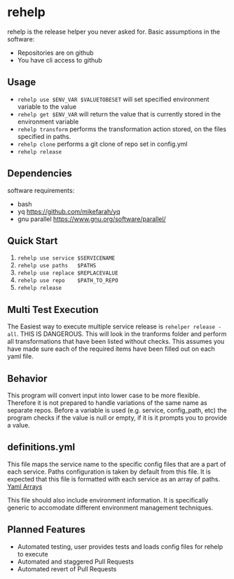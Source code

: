 # rehelp
rehelp is the release helper you never asked for.
Basic assumptions in the software:
- Repositories are on github
- You have cli access to github

## Usage
- `rehelp use $ENV_VAR $VALUETOBESET` will set specified environment variable to the value
- `rehelp get $ENV_VAR` will return the value that is currently stored in the environment variable
- `rehelp transform`    performs the transformation action stored, on the files specified in paths.
- `rehelp clone`        performs a git clone of repo set in config.yml
- `rehelp release`      

## Dependencies
software requirements:
- bash
- yq https://github.com/mikefarah/yq
- gnu parallel https://www.gnu.org/software/parallel/

## Quick Start
1. `rehelp use service $SERVICENAME`
2. `rehelp use paths   $PATHS`
3. `rehelp use replace $REPLACEVALUE`
4. `rehelp use repo    $PATH_TO_REPO`
5. `rehelp release`

## Multi Test Execution
The Easiest way to execute multiple service release is `rehelper release -all`. THIS IS DANGEROUS. This will look in the tranforms folder and perform all transformations that have been listed without checks. This assumes you have made sure each of the required items have been filled out on each yaml file.

## Behavior
This program will convert input into lower case to be more flexible. Therefore it is not prepared to handle variations of the same name as separate repos.
Before a variable is used (e.g. service, config_path, etc) the program checks if the value is null or empty, if it is it prompts you to provide a value.
## definitions.yml
This file maps the service name to the specific config files that are a part of each service.
Paths configuration is taken by default from this file. It is expected that this file is formatted with each service as an array of paths. [Yaml Arrays](https://www.w3schools.io/file/yaml-arrays/)

This file should also include environment information. It is specifically generic to accomodate different environment management techniques.

## Planned Features
- Automated testing, user provides tests and loads config files for rehelp to execute
- Automated and staggered Pull Requests
- Automated revert of Pull Requests